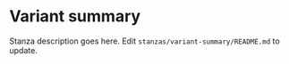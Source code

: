 # Variant summary

Stanza description goes here. Edit `stanzas/variant-summary/README.md` to update.
